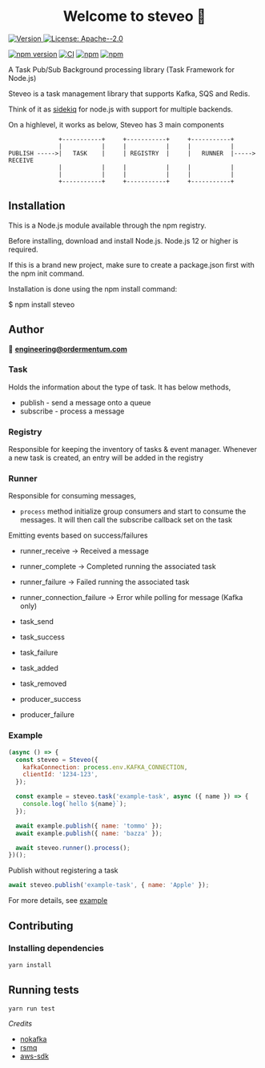 <h1 align="center">Welcome to steveo 👋</h1>
<p>
  <a href="https://www.npmjs.com/package/steveo" target="_blank">
    <img alt="Version" src="https://img.shields.io/npm/v/steveo.svg">
  </a>
  <a href="#" target="_blank">
    <img alt="License: Apache--2.0" src="https://img.shields.io/badge/License-Apache--2.0-yellow.svg" />
  </a>
</p>

[![npm version](https://badge.fury.io/js/steveo.svg)](https://badge.fury.io/js/steveo)
[![CI](https://github.com/ordermentum/steveo/actions/workflows/main.yml/badge.svg?branch=develop)](https://github.com/ordermentum/steveo/actions/workflows/main.yml)
[![npm](https://img.shields.io/npm/l/steveo.svg)](https://www.npmjs.com/package/steveo)
[![npm](https://img.shields.io/npm/dt/steveo.svg)](https://www.npmjs.com/package/steveo)

A Task Pub/Sub Background processing library (Task Framework for Node.js)

Steveo is a task management library that supports Kafka, SQS and Redis.

Think of it as [sidekiq](https://github.com/mperham/sidekiq) for node.js with support for multiple backends.

On a highlevel, it works as below, Steveo has 3 main components

```
              +-----------+     +-----------+     +-----------+
              |           |     |           |     |           |
PUBLISH ----->|   TASK    |     | REGISTRY  |     |   RUNNER  |-----> RECEIVE
              |           |     |           |     |           |
              |           |     |           |     |           |
              +-----------+     +-----------+     +-----------+
```

## Installation

This is a Node.js module available through the npm registry.

Before installing, download and install Node.js. Node.js 12 or higher is required.

If this is a brand new project, make sure to create a package.json first with the npm init command.

Installation is done using the npm install command:

$ npm install steveo


## Author

👤 **engineering@ordermentum.com**

### Task

Holds the information about the type of task. It has below methods,

- publish - send a message onto a queue
- subscribe - process a message

### Registry

Responsible for keeping the inventory of tasks & event manager. Whenever a new task is created, an entry will be added in the registry

### Runner

Responsible for consuming messages,

- `process` method initialize group consumers and start to consume the messages. It will then call the subscribe callback set on the task

Emitting events based on success/failures

- runner_receive -> Received a message
- runner_complete -> Completed running the associated task
- runner_failure -> Failed running the associated task
- runner_connection_failure -> Error while polling for message (Kafka only)

- task_send
- task_success
- task_failure
- task_added
- task_removed

- producer_success
- producer_failure

### Example

```javascript
(async () => {
  const steveo = Steveo({
    kafkaConnection: process.env.KAFKA_CONNECTION,
    clientId: '1234-123',
  });

  const example = steveo.task('example-task', async ({ name }) => {
    console.log(`hello ${name}`);
  });

  await example.publish({ name: 'tommo' });
  await example.publish({ name: 'bazza' });

  await steveo.runner().process();
})();
```

Publish without registering a task

```javascript
await steveo.publish('example-task', { name: 'Apple' });
```

For more details, see [example](https://github.com/ordermentum/steveo/blob/master/examples/full/README.md)


## Contributing


### Installing dependencies

```sh
yarn install
```

## Running tests

```sh
yarn run test
```


_Credits_

- [nokafka](https://github.com/oleksiyk/kafka)
- [rsmq](https://github.com/smrchy/rsmq)
- [aws-sdk](https://github.com/aws/aws-sdk-js)
